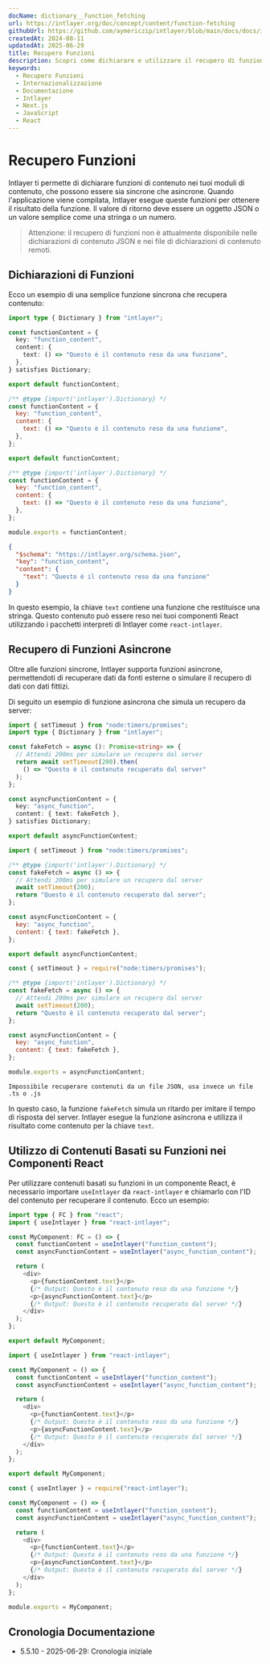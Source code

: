 ```yaml
---
docName: dictionary__function_fetching
url: https://intlayer.org/doc/concept/content/function-fetching
githubUrl: https://github.com/aymericzip/intlayer/blob/main/docs/docs/it/dictionary/function_fetching.md
createdAt: 2024-08-11
updatedAt: 2025-06-29
title: Recupero Funzioni
description: Scopri come dichiarare e utilizzare il recupero di funzioni nel tuo sito web multilingue. Segui i passaggi in questa documentazione online per configurare il tuo progetto in pochi minuti.
keywords:
  - Recupero Funzioni
  - Internazionalizzazione
  - Documentazione
  - Intlayer
  - Next.js
  - JavaScript
  - React
---
```


# Recupero Funzioni

Intlayer ti permette di dichiarare funzioni di contenuto nei tuoi moduli di contenuto, che possono essere sia sincrone che asincrone. Quando l'applicazione viene compilata, Intlayer esegue queste funzioni per ottenere il risultato della funzione. Il valore di ritorno deve essere un oggetto JSON o un valore semplice come una stringa o un numero.

> Attenzione: il recupero di funzioni non è attualmente disponibile nelle dichiarazioni di contenuto JSON e nei file di dichiarazioni di contenuto remoti.

## Dichiarazioni di Funzioni

Ecco un esempio di una semplice funzione sincrona che recupera contenuto:

```typescript fileName="**/*.content.ts" contentDeclarationFormat="typescript"
import type { Dictionary } from "intlayer";

const functionContent = {
  key: "function_content",
  content: {
    text: () => "Questo è il contenuto reso da una funzione",
  },
} satisfies Dictionary;

export default functionContent;
```

```javascript fileName="**/*.content.mjs" contentDeclarationFormat="esm"
/** @type {import('intlayer').Dictionary} */
const functionContent = {
  key: "function_content",
  content: {
    text: () => "Questo è il contenuto reso da una funzione",
  },
};

export default functionContent;
```

```javascript fileName="**/*.content.cjs" contentDeclarationFormat="commonjs"
/** @type {import('intlayer').Dictionary} */
const functionContent = {
  key: "function_content",
  content: {
    text: () => "Questo è il contenuto reso da una funzione",
  },
};

module.exports = functionContent;
```

```json fileName="**/*.content.json" contentDeclarationFormat="json"
{
  "$schema": "https://intlayer.org/schema.json",
  "key": "function_content",
  "content": {
    "text": "Questo è il contenuto reso da una funzione"
  }
}
```

In questo esempio, la chiave `text` contiene una funzione che restituisce una stringa. Questo contenuto può essere reso nei tuoi componenti React utilizzando i pacchetti interpreti di Intlayer come `react-intlayer`.

## Recupero di Funzioni Asincrone

Oltre alle funzioni sincrone, Intlayer supporta funzioni asincrone, permettendoti di recuperare dati da fonti esterne o simulare il recupero di dati con dati fittizi.

Di seguito un esempio di funzione asincrona che simula un recupero da server:

```typescript fileName="**/*.content.ts" contentDeclarationFormat="typescript"
import { setTimeout } from "node:timers/promises";
import type { Dictionary } from "intlayer";

const fakeFetch = async (): Promise<string> => {
  // Attendi 200ms per simulare un recupero dal server
  return await setTimeout(200).then(
    () => "Questo è il contenuto recuperato dal server"
  );
};

const asyncFunctionContent = {
  key: "async_function",
  content: { text: fakeFetch },
} satisfies Dictionary;

export default asyncFunctionContent;
```

```javascript fileName="**/*.content.mjs" contentDeclarationFormat="esm"
import { setTimeout } from "node:timers/promises";

/** @type {import('intlayer').Dictionary} */
const fakeFetch = async () => {
  // Attendi 200ms per simulare un recupero dal server
  await setTimeout(200);
  return "Questo è il contenuto recuperato dal server";
};

const asyncFunctionContent = {
  key: "async_function",
  content: { text: fakeFetch },
};

export default asyncFunctionContent;
```

```javascript fileName="**/*.content.cjs" contentDeclarationFormat="commonjs"
const { setTimeout } = require("node:timers/promises");

/** @type {import('intlayer').Dictionary} */
const fakeFetch = async () => {
  // Attendi 200ms per simulare un recupero dal server
  await setTimeout(200);
  return "Questo è il contenuto recuperato dal server";
};

const asyncFunctionContent = {
  key: "async_function",
  content: { text: fakeFetch },
};

module.exports = asyncFunctionContent;
```

```plaintext fileName="**/*.content.json" contentDeclarationFormat="json"
Impossibile recuperare contenuti da un file JSON, usa invece un file .ts o .js
```

In questo caso, la funzione `fakeFetch` simula un ritardo per imitare il tempo di risposta del server. Intlayer esegue la funzione asincrona e utilizza il risultato come contenuto per la chiave `text`.

## Utilizzo di Contenuti Basati su Funzioni nei Componenti React

Per utilizzare contenuti basati su funzioni in un componente React, è necessario importare `useIntlayer` da `react-intlayer` e chiamarlo con l'ID del contenuto per recuperare il contenuto. Ecco un esempio:

```typescript fileName="**/*.jsx" codeFormat="typescript"
import type { FC } from "react";
import { useIntlayer } from "react-intlayer";

const MyComponent: FC = () => {
  const functionContent = useIntlayer("function_content");
  const asyncFunctionContent = useIntlayer("async_function_content");

  return (
    <div>
      <p>{functionContent.text}</p>
      {/* Output: Questo è il contenuto reso da una funzione */}
      <p>{asyncFunctionContent.text}</p>
      {/* Output: Questo è il contenuto recuperato dal server */}
    </div>
  );
};

export default MyComponent;
```

```javascript fileName="**/*.mjx" codeFormat="esm"
import { useIntlayer } from "react-intlayer";

const MyComponent = () => {
  const functionContent = useIntlayer("function_content");
  const asyncFunctionContent = useIntlayer("async_function_content");

  return (
    <div>
      <p>{functionContent.text}</p>
      {/* Output: Questo è il contenuto reso da una funzione */}
      <p>{asyncFunctionContent.text}</p>
      {/* Output: Questo è il contenuto recuperato dal server */}
    </div>
  );
};

export default MyComponent;
```

```javascript fileName="**/*.cjs" codeFormat="commonjs"
const { useIntlayer } = require("react-intlayer");

const MyComponent = () => {
  const functionContent = useIntlayer("function_content");
  const asyncFunctionContent = useIntlayer("async_function_content");

  return (
    <div>
      <p>{functionContent.text}</p>
      {/* Output: Questo è il contenuto reso da una funzione */}
      <p>{asyncFunctionContent.text}</p>
      {/* Output: Questo è il contenuto recuperato dal server */}
    </div>
  );
};

module.exports = MyComponent;
```

## Cronologia Documentazione

- 5.5.10 - 2025-06-29: Cronologia iniziale
